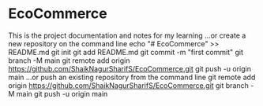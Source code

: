 # EcoCommerce
This is the project documentation and  notes for my learning 
…or create a new repository on the command line
echo "# EcoCommerce" >> README.md
git init
git add README.md
git commit -m "first commit"
git branch -M main
git remote add origin https://github.com/ShaikNagurSharifS/EcoCommerce.git
git push -u origin main
…or push an existing repository from the command line
git remote add origin https://github.com/ShaikNagurSharifS/EcoCommerce.git
git branch -M main
git push -u origin main
